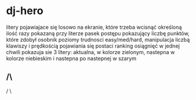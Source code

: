 # dj-hero

litery pojawiajace się losowo na ekranie, które trzeba wcisnąć określoną ilość razy pokazaną przy literze
pasek postępu pokazujący liczbę punktów, które zdobył osobnik
poziomy trudnosci easy/med/hard, manipulacja liczbą klawiszy i prędkością pojawiania się postaci
ranking osiągnięć
w jednej chwili pokazuja sie 3 litery: aktualna, w kolorze zielonym, nastepna w kolorze niebieskim i nastepna po nastepnej w szarym

 /\
 ---
/   \

